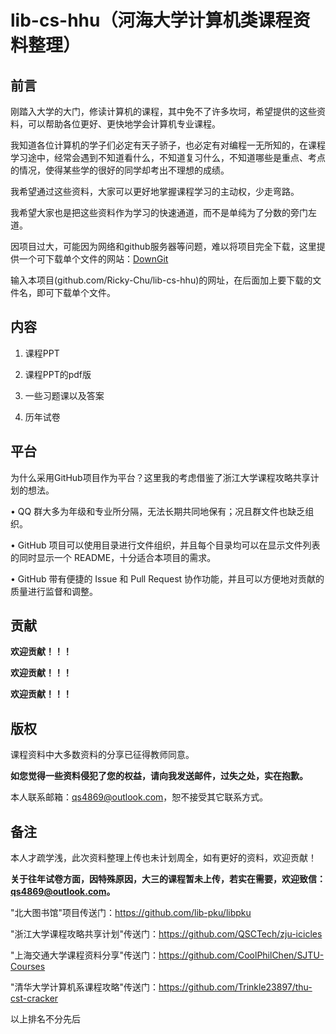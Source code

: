 lib-cs-hhu（河海大学计算机类课程资料整理）
=======
前言
----
刚踏入大学的大门，修读计算机的课程，其中免不了许多坎坷，希望提供的这些资料，可以帮助各位更好、更快地学会计算机专业课程。

我知道各位计算机的学子们必定有天子骄子，也必定有对编程一无所知的，在课程学习途中，经常会遇到不知道看什么，不知道复习什么，不知道哪些是重点、考点的情况，使得某些学的很好的同学却考出不理想的成绩。

我希望通过这些资料，大家可以更好地掌握课程学习的主动权，少走弯路。

我希望大家也是把这些资料作为学习的快速通道，而不是单纯为了分数的旁门左道。

因项目过大，可能因为网络和github服务器等问题，难以将项目完全下载，这里提供一个可下载单个文件的网站：[DownGit](https://minhaskamal.github.io/DownGit/#/home)<br>

输入本项目(github.com/Ricky-Chu/lib-cs-hhu)的网址，在后面加上要下载的文件名，即可下载单个文件。

内容
------
1. 课程PPT

2. 课程PPT的pdf版

3. 一些习题课以及答案

4. 历年试卷

平台
-------
为什么采用GitHub项目作为平台？这里我的考虑借鉴了浙江大学课程攻略共享计划的想法。

• QQ 群大多为年级和专业所分隔，无法长期共同地保有；况且群文件也缺乏组织。

• GitHub 项目可以使用目录进行文件组织，并且每个目录均可以在显示文件列表的同时显示一个 README，十分适合本项目的需求。

• GitHub 带有便捷的 Issue 和 Pull Request 协作功能，并且可以方便地对贡献的质量进行监督和调整。

贡献
------
**欢迎贡献！！！**

**欢迎贡献！！！**

**欢迎贡献！！！**

版权
------
课程资料中大多数资料的分享已征得教师同意。

**如您觉得一些资料侵犯了您的权益，请向我发送邮件，过失之处，实在抱歉。**

本人联系邮箱：qs4869@outlook.com，恕不接受其它联系方式。

备注
------
本人才疏学浅，此次资料整理上传也未计划周全，如有更好的资料，欢迎贡献！

**关于往年试卷方面，因特殊原因，大三的课程暂未上传，若实在需要，欢迎致信：qs4869@outlook.com。**

"北大图书馆"项目传送门：https://github.com/lib-pku/libpku

"浙江大学课程攻略共享计划"传送门：https://github.com/QSCTech/zju-icicles

"上海交通大学课程资料分享"传送门：https://github.com/CoolPhilChen/SJTU-Courses

"清华大学计算机系课程攻略"传送门：https://github.com/Trinkle23897/thu-cst-cracker

以上排名不分先后

